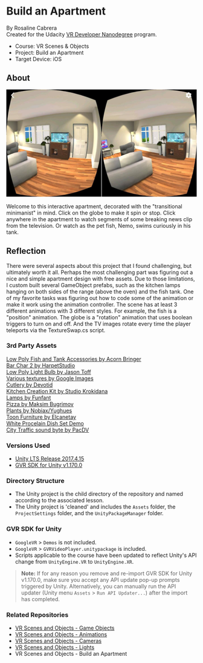 # Build an Apartment
By Rosaline Cabrera \
Created for the Udacity [VR Developer Nanodegree](http://udacity.com/vr) program.

- Course: VR Scenes & Objects
- Project: Build an Apartment
- Target Device: iOS

## About
![Preview of the VR app](./images/Screenshot1.jpg)

Welcome to this interactive apartment, decorated with the "transitional minimanist" in mind. Click on the globe to make it spin or stop. Click anywhere in the apartment to watch segments of some breaking news clip from the television. Or watch as the pet fish, Nemo, swims curiously in his tank. 

## Reflection
There were several aspects about this project that I found challenging, but ultimately worth it all. Perhaps the most challenging part was figuring out a nice and simple apartment design with free assets. Due to those limitations, I custom built several GameObject prefabs, such as the kitchen lamps hanging on both sides of the range (above the oven) and the fish tank. One of my favorite tasks was figuring out how to code some of the animation or make it work using the animation controller. The scene has at least 3 different animations with 3 different styles. For example, the fish is a "position" animation. The globe is a "rotation" animation that uses boolean triggers to turn on and off. And the TV images rotate every time the player teleports via the TextureSwap.cs script.

### 3rd Party Assets
[Low Poly Fish and Tank Accessories by Acorn Bringer](https://assetstore.unity.com/publishers/2136) \
[Bar Char 2 by HarpetStudio](https://www.artstation.com/harpet) \
[Low Poly Light Bulb by Jason Toff](https://poly.google.com/view/4TkYCZMlbS6) \
[Various textures by Google Images](https://www.google.com/imghp?hl=en&tab=wi&authuser=0&ogbl) \
[Cutlery by Devotid](http://www.devotid.com/assets/) \
[Kitchen Creation Kit by Studio Krokidana](https://assetstore.unity.com/publishers/132) \
[Lamps by Funfant](www.funfant.net ) \
[Pizza by Maksim Bugrimov](https://assetstore.unity.com/publishers/6845) \
[Plants by Nobiax/Yughues](https://assetstore.unity.com/publishers/4986) \
[Toon Furniture by Elcanetay](https://assetstore.unity.com/publishers/15563) \
[White Procelain Dish Set Demo](https://assetstore.unity.com/publishers/27037) \
[City Traffic sound byte by PacDV](https://www.pacdv.com/sounds/ambience_sounds.html)


### Versions Used
- [Unity LTS Release 2017.4.15](https://unity3d.com/unity/qa/lts-releases?version=2017.4)
- [GVR SDK for Unity v1.170.0](https://github.com/googlevr/gvr-unity-sdk/releases/tag/v1.170.0)


### Directory Structure
- The Unity project is the child directory of the repository and named according to the associated lesson.
- The Unity project is 'cleaned' and includes the `Assets` folder, the `ProjectSettings` folder, and the `UnityPackageManager` folder.


### GVR SDK for Unity
- `GoogleVR` > `Demos` is not included.
- `GoogleVR` > `GVRVideoPlayer.unitypackage` is included.
- Scripts applicable to the course have been updated to reflect Unity's API change from `UnityEngine.VR` to `UnityEngine.XR`.

>**Note:** If for any reason you remove and re-import GVR SDK for Unity v1.170.0, make sure you accept any API update pop-up prompts triggered by Unity. Alternatively, you can manually run the API updater (Unity menu `Assets` > `Run API Updater...`) after the import has completed.


### Related Repositories
- [VR Scenes and Objects - Game Objects](https://github.com/udacity/VR-Scenes-and-Objects_Game-Objects/releases)
- [VR Scenes and Objects - Animations](https://github.com/udacity/VR-Scenes-and-Objects_Animations/releases)
- [VR Scenes and Objects - Cameras](https://github.com/udacity/VR-Scenes-and-Objects_Cameras/releases)
- [VR Scenes and Objects - Lights](https://github.com/udacity/VR-Scenes-and-Objects_Lights/releases)
- VR Scenes and Objects - Build an Apartment


